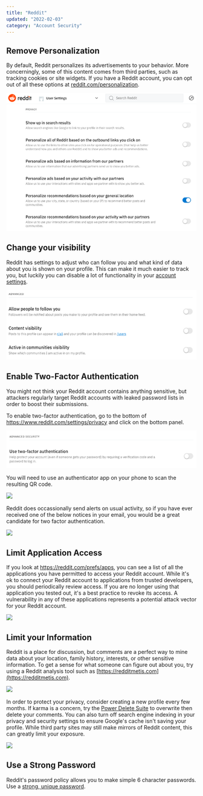 ```yaml
---
title: "Reddit"
updated: "2022-02-03"
category: "Account Security"
---
```


Remove Personalization
----------------------

By default, Reddit personalizes its advertisements to your behavior. More concerningly, some of this content comes from third parties, such as tracking cookies or site widgets. If you have a Reddit account, you can opt out of all these options at [reddit.com/personalization](https://www.reddit.com/settings/privacy).

![](/assets/images/reddit-personalization.png)

Change your visibility
-------------------------

Reddit has settings to adjust who can follow you and what kind of data about you is shown on your profile. This can make it much easier to track you, but luckily you can disable a lot of functionality in your [account settings](https://www.reddit.com/settings/account).

![](/assets/images/reddit-follow.png)

Enable Two-Factor Authentication
--------------------------------

You might not think your Reddit account contains anything sensitive, but attackers regularly target Reddit accounts with leaked password lists in order to boost their submissions.

To enable two-factor authentication, go to the bottom of <https://www.reddit.com/settings/privacy> and click on the bottom panel.

![](/assets/images/reddit-2fa.png)

You will need to use an authenticator app on your phone to scan the resulting QR code.

![](/assets/images/reddit-qr.png)

Reddit does occassionally send alerts on usual activity, so if you have ever received one of the below notices in your email, you would be a great candidate for two factor authentication.

![](/assets/images/reddit-alert.png)

Limit Application Access
------------------------

If you look at <https://reddit.com/prefs/apps>, you can see a list of all the applications you have permitted to access your Reddit account. While it's ok to connect your Reddit account to applications from trusted developers, you should periodically review access. If you are no longer using that application you tested out, it's a best practice to revoke its access. A vulnerability in any of these applications represents a potential attack vector for your Reddit account.

![](/assets/images/reddit-apps.png)

Limit your Information
----------------------

Reddit is a place for discussion, but comments are a perfect way to mine data about your location, family history, interests, or other sensitive information. To get a sense for what someone can figure out about you, try using a Reddit analysis tool such as [https://redditmetis.com](https://redditmetis.com)<username>.

![](/assets/images/reddit-metis.png)

In order to protect your privacy, consider creating a new profile every few months. If karma is a concern, try the [Power Delete Suite](https://github.com/j0be/PowerDeleteSuite) to overwrite then delete your comments. You can also turn off search engine indexing in your privacy and security settings to ensure Google's cache isn't saving your profile. While third party sites may still make mirrors of Reddit content, this can greatly limit your exposure.

![](/assets/images/reddit-searchengine.png)

Use a Strong Password
---------------------

Reddit's password policy allows you to make simple 6 character passwords. Use a [strong, unique password](/guides/passwords).
